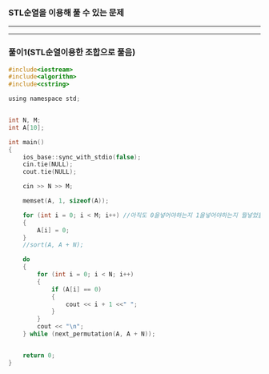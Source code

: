 ### STL순열을 이용해 풀 수 있는 문제

------------------------------------------------------------------------------------------------------------



------------------------------------------------------------------------------------------------------------

### 풀이1(STL순열이용한 조합으로 풀음)

```c
#include<iostream>
#include<algorithm>
#include<cstring>

using namespace std;


int N, M;
int A[10];

int main()
{
	ios_base::sync_with_stdio(false);
	cin.tie(NULL);
	cout.tie(NULL);

	cin >> N >> M;

	memset(A, 1, sizeof(A));

	for (int i = 0; i < M; i++) //아직도 0을넣어야하는지 1을넣어야하는지 뭘넣었을때 sort를해줘야하는지 헷갈린다..
	{
		A[i] = 0;
	}
	//sort(A, A + N);

	do
	{
		for (int i = 0; i < N; i++)
		{
			if (A[i] == 0)
			{
				cout << i + 1 <<" ";
			}
		}
		cout << "\n";
	} while (next_permutation(A, A + N));


	return 0;
}
```
